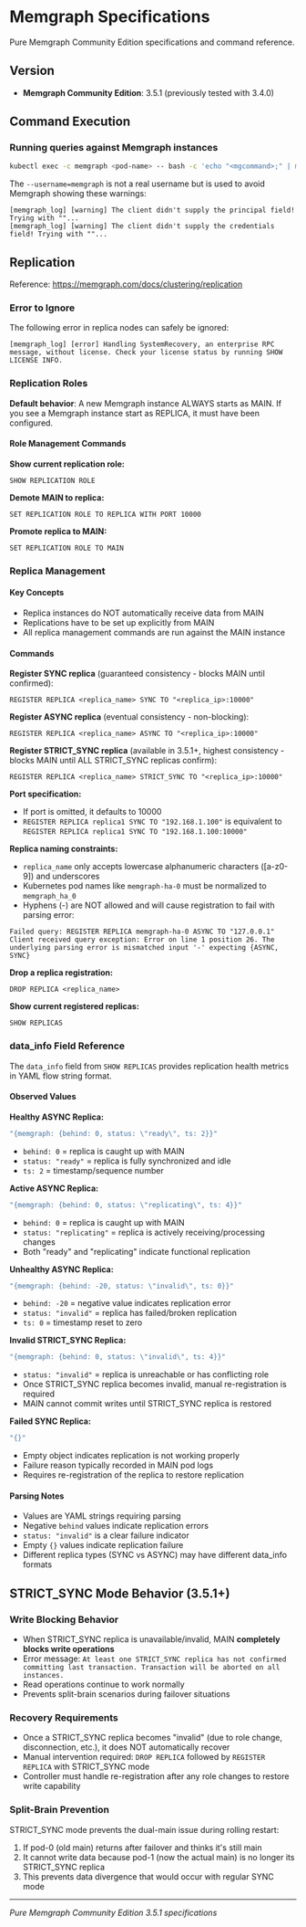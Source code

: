 # Memgraph Specifications

Pure Memgraph Community Edition specifications and command reference.

## Version

- **Memgraph Community Edition**: 3.5.1 (previously tested with 3.4.0)

## Command Execution

### Running queries against Memgraph instances

```bash
kubectl exec -c memgraph <pod-name> -- bash -c 'echo "<mgcommand>;" | mgconsole --output-format csv --username=memgraph'
```

The `--username=memgraph` is not a real username but is used to avoid Memgraph showing these warnings:

```
[memgraph_log] [warning] The client didn't supply the principal field! Trying with ""...
[memgraph_log] [warning] The client didn't supply the credentials field! Trying with ""...
```

## Replication

Reference: https://memgraph.com/docs/clustering/replication

### Error to Ignore

The following error in replica nodes can safely be ignored:

```
[memgraph_log] [error] Handling SystemRecovery, an enterprise RPC message, without license. Check your license status by running SHOW LICENSE INFO.
```

### Replication Roles

**Default behavior**: A new Memgraph instance ALWAYS starts as MAIN. If you see a Memgraph instance start as REPLICA, it must have been configured.

#### Role Management Commands

**Show current replication role:**
```mgcommand
SHOW REPLICATION ROLE
```

**Demote MAIN to replica:**
```mgcommand
SET REPLICATION ROLE TO REPLICA WITH PORT 10000
```

**Promote replica to MAIN:**
```mgcommand
SET REPLICATION ROLE TO MAIN
```

### Replica Management

#### Key Concepts

- Replica instances do NOT automatically receive data from MAIN
- Replications have to be set up explicitly from MAIN
- All replica management commands are run against the MAIN instance

#### Commands

**Register SYNC replica** (guaranteed consistency - blocks MAIN until confirmed):
```mgcommand
REGISTER REPLICA <replica_name> SYNC TO "<replica_ip>:10000"
```

**Register ASYNC replica** (eventual consistency - non-blocking):
```mgcommand
REGISTER REPLICA <replica_name> ASYNC TO "<replica_ip>:10000"
```

**Register STRICT_SYNC replica** (available in 3.5.1+, highest consistency - blocks MAIN until ALL STRICT_SYNC replicas confirm):
```mgcommand
REGISTER REPLICA <replica_name> STRICT_SYNC TO "<replica_ip>:10000"
```

**Port specification:**
- If port is omitted, it defaults to 10000
- `REGISTER REPLICA replica1 SYNC TO "192.168.1.100"` is equivalent to `REGISTER REPLICA replica1 SYNC TO "192.168.1.100:10000"`

**Replica naming constraints:**
- `replica_name` only accepts lowercase alphanumeric characters ([a-z0-9]) and underscores
- Kubernetes pod names like `memgraph-ha-0` must be normalized to `memgraph_ha_0`
- Hyphens (-) are NOT allowed and will cause registration to fail with parsing error:

```
Failed query: REGISTER REPLICA memgraph-ha-0 ASYNC TO "127.0.0.1"
Client received query exception: Error on line 1 position 26. The underlying parsing error is mismatched input '-' expecting {ASYNC, SYNC}
```

**Drop a replica registration:**
```mgcommand
DROP REPLICA <replica_name>
```

**Show current registered replicas:**
```mgcommand
SHOW REPLICAS
```

### data_info Field Reference

The `data_info` field from `SHOW REPLICAS` provides replication health metrics in YAML flow string format.

#### Observed Values

**Healthy ASYNC Replica:**
```yaml
"{memgraph: {behind: 0, status: \"ready\", ts: 2}}"
```
- `behind: 0` = replica is caught up with MAIN
- `status: "ready"` = replica is fully synchronized and idle
- `ts: 2` = timestamp/sequence number

**Active ASYNC Replica:**
```yaml
"{memgraph: {behind: 0, status: \"replicating\", ts: 4}}"
```
- `behind: 0` = replica is caught up with MAIN
- `status: "replicating"` = replica is actively receiving/processing changes
- Both "ready" and "replicating" indicate functional replication

**Unhealthy ASYNC Replica:**
```yaml
"{memgraph: {behind: -20, status: \"invalid\", ts: 0}}"
```
- `behind: -20` = negative value indicates replication error
- `status: "invalid"` = replica has failed/broken replication
- `ts: 0` = timestamp reset to zero

**Invalid STRICT_SYNC Replica:**
```yaml
"{memgraph: {behind: 0, status: \"invalid\", ts: 4}}"
```
- `status: "invalid"` = replica is unreachable or has conflicting role
- Once STRICT_SYNC replica becomes invalid, manual re-registration is required
- MAIN cannot commit writes until STRICT_SYNC replica is restored

**Failed SYNC Replica:**
```yaml
"{}"
```
- Empty object indicates replication is not working properly
- Failure reason typically recorded in MAIN pod logs
- Requires re-registration of the replica to restore replication

#### Parsing Notes

- Values are YAML strings requiring parsing
- Negative `behind` values indicate replication errors
- `status: "invalid"` is a clear failure indicator
- Empty `{}` values indicate replication failure
- Different replica types (SYNC vs ASYNC) may have different data_info formats

## STRICT_SYNC Mode Behavior (3.5.1+)

### Write Blocking Behavior
- When STRICT_SYNC replica is unavailable/invalid, MAIN **completely blocks write operations**
- Error message: `At least one STRICT_SYNC replica has not confirmed committing last transaction. Transaction will be aborted on all instances.`
- Read operations continue to work normally
- Prevents split-brain scenarios during failover situations

### Recovery Requirements
- Once a STRICT_SYNC replica becomes "invalid" (due to role change, disconnection, etc.), it does NOT automatically recover
- Manual intervention required: `DROP REPLICA` followed by `REGISTER REPLICA` with STRICT_SYNC mode
- Controller must handle re-registration after any role changes to restore write capability

### Split-Brain Prevention
STRICT_SYNC mode prevents the dual-main issue during rolling restart:
1. If pod-0 (old main) returns after failover and thinks it's still main
2. It cannot write data because pod-1 (now the actual main) is no longer its STRICT_SYNC replica
3. This prevents data divergence that would occur with regular SYNC mode

---

*Pure Memgraph Community Edition 3.5.1 specifications*